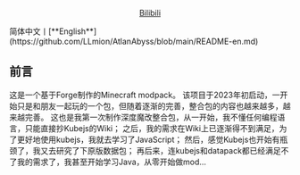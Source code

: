 <div align="center">
  
[Bilibili](https://space.bilibili.com/256237451)

</div>
简体中文丨[**English**](https://github.com/LLmion/AtlanAbyss/blob/main/README-en.md)

## 前言
这是一个基于Forge制作的Minecraft modpack。
该项目于2023年初启动，一开始只是和朋友一起玩的一个包，但随着逐渐的完善，整合包的内容也越来越多，越来越完善。
这也是我第一次制作深度魔改整合包，从一开始，我不懂任何编程语言，只能直接抄Kubejs的Wiki；
之后，我的需求在Wiki上已逐渐得不到满足，为了更好地使用kubejs，我就去学习了JavaScript；
然后，感觉Kubejs也开始有瓶颈了，我又去研究了下原版数据包；
再后来，连kubejs和datapack都已经满足不了我的需求了，我甚至开始学习Java，从零开始做mod...
